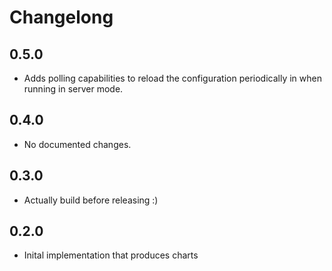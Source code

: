 # Changelong 

## 0.5.0

- Adds polling capabilities to reload the configuration periodically in when
  running in server mode.

## 0.4.0

- No documented changes.

## 0.3.0

- Actually build before releasing :)

## 0.2.0

- Inital implementation that produces charts

